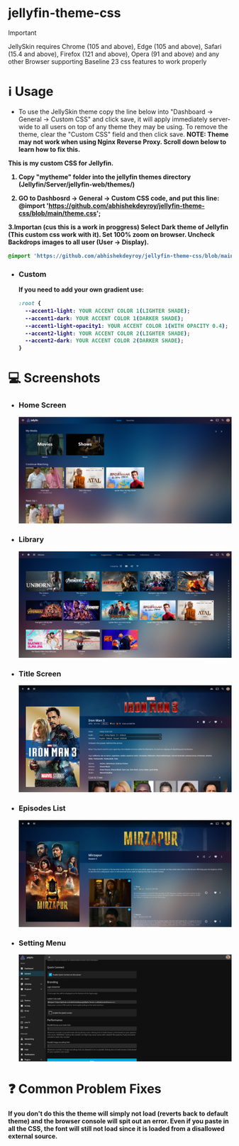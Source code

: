 # jellyfin-theme-css
> [!IMPORTANT]
> JellySkin requires Chrome (105 and above), Edge (105 and above), Safari (15.4 and above), Firefox (121 and above), Opera (91 and above) and any other Browser supporting Baseline 23 css features to work properly


# ℹ️ Usage
- To use the JellySkin theme copy the line below into "Dashboard -> General -> Custom CSS" and click save, it will apply immediately server-wide to all users on top of any theme they may be using. To remove the theme, clear the "Custom CSS" field and then click save. <b>NOTE: Theme may not work when using Nginx Reverse Proxy. Scroll down below to learn how to fix this.

This is my custom CSS for Jellyfin.

1. Copy "mytheme" folder into the jellyfin themes directory (Jellyfin/Server/jellyfin-web/themes/)

2. GO to Dashbosrd -> General -> Custom CSS code, and put this line: @import 'https://github.com/abhishekdeyroy/jellyfin-theme-css/blob/main/theme.css';

3.Importan (cus this is a work in proggress)
Select Dark theme of Jellyfin (This custom css work with it).
Set 100% zoom on browser.
Uncheck Backdrops images to all user (User -> Display).






  ```css
  @import 'https://github.com/abhishekdeyroy/jellyfin-theme-css/blob/main/theme.css';
  ```

  - ### Custom

      If you need to add your own gradient use:

      ```css
      :root {
        --accent1-light: YOUR ACCENT COLOR 1(LIGHTER SHADE);
        --accent1-dark: YOUR ACCENT COLOR 1(DARKER SHADE);
        --accent1-light-opacity1: YOUR ACCENT COLOR 1(WITH OPACITY 0.4);
        --accent2-light: YOUR ACCENT COLOR 2(LIGHTER SHADE);
        --accent2-dark: YOUR ACCENT COLOR 2(DARKER SHADE);
      }
      ```
      
# 💻 Screenshots

  
- ### Home Screen
    ![Home page](https://github.com/abhishekdeyroy/jellyfin-theme-css/blob/main/img/Home%20Screen.png)

- ### Library
    ![Library](https://github.com/abhishekdeyroy/jellyfin-theme-css/blob/main/img/Library.png)
  
- ### Title Screen
    ![Title page](https://github.com/abhishekdeyroy/jellyfin-theme-css/blob/main/img/Title%20Screen.png)

- ### Episodes List
    ![Episodes](https://github.com/abhishekdeyroy/jellyfin-theme-css/blob/main/img/Episodes%20List.png)

- ### Setting Menu
    ![Episodes](https://github.com/abhishekdeyroy/jellyfin-theme-css/blob/main/img/setting.png)

# ❓ Common Problem Fixes
  If you don't do this the theme will simply not load (reverts back to default theme) and the browser console will spit out an error. Even if you paste in all the CSS, the font will still not load since it is loaded from a disallowed external source.
